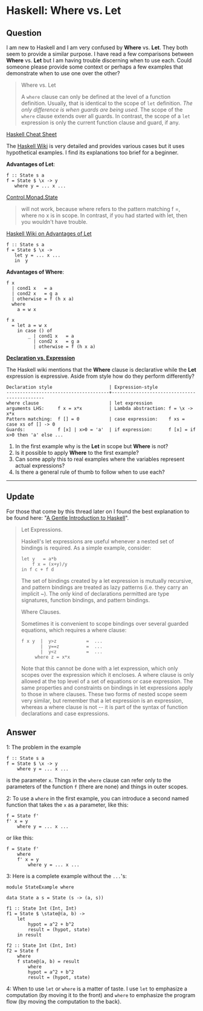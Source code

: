 
# Haskell: Where vs. Let

## Question
        
I am new to Haskell and I am very confused by **Where** vs. **Let**. They both seem to provide a similar purpose. I have read a few comparisons between **Where** vs. **Let** but I am having trouble discerning when to use each. Could someone please provide some context or perhaps a few examples that demonstrate when to use one over the other?

> Where vs. Let
> 
> A `where` clause can only be defined at the level of a function definition. Usually, that is identical to the scope of `let` definition. _The only difference is when guards are being used_. The scope of the `where` clause extends over all guards. In contrast, the scope of a `let` expression is only the current function clause and guard, if any.

[Haskell Cheat Sheet](http://cheatsheet.codeslower.com/CheatSheet.pdf)

The [Haskell Wiki](http://www.haskell.org/haskellwiki/Let_vs._Where) is very detailed and provides various cases but it uses hypothetical examples. I find its explanations too brief for a beginner.

**Advantages of Let**:

    f :: State s a
    f = State $ \x -> y
       where y = ... x ...
    

[Control.Monad.State](http://www.haskell.org/haskellwiki/State_Monad)

> will not work, because where refers to the pattern matching f =, where no x is in scope. In contrast, if you had started with let, then you wouldn't have trouble.

[Haskell Wiki on Advantages of Let](http://www.haskell.org/haskellwiki/Let_vs._Where#Advantages_of_let)

    f :: State s a
    f = State $ \x ->
       let y = ... x ...
       in  y
    

**Advantages of Where**:

    f x
      | cond1 x   = a
      | cond2 x   = g a
      | otherwise = f (h x a)
      where
        a = w x
    
    f x
      = let a = w x
        in case () of
            _ | cond1 x   = a
              | cond2 x   = g a
              | otherwise = f (h x a)
    

[**Declaration vs. Expression**](http://www.haskell.org/haskellwiki/Declaration_vs._expression_style)

The Haskell wiki mentions that the **Where** clause is declarative while the **Let** expression is expressive. Aside from style how do they perform differently?

    Declaration style                     | Expression-style
    --------------------------------------+---------------------------------------------
    where clause                          | let expression
    arguments LHS:     f x = x*x          | Lambda abstraction: f = \x -> x*x
    Pattern matching:  f [] = 0           | case expression:    f xs = case xs of [] -> 0
    Guards:            f [x] | x>0 = 'a'  | if expression:      f [x] = if x>0 then 'a' else ...
    

1.  In the first example why is the **Let** in scope but **Where** is not?
2.  Is it possible to apply **Where** to the first example?
3.  Can some apply this to real examples where the variables represent actual expressions?
4.  Is there a general rule of thumb to follow when to use each?

* * *

Update
------

For those that come by this thread later on I found the best explanation to be found here: "[A Gentle Introduction to Haskell](http://www.cse.iitb.ac.in/~as/fpcourse/haskell98_tutorial/patterns.html)".

> Let Expressions.
> 
> Haskell's let expressions are useful whenever a nested set of bindings is required. As a simple example, consider:
> 
>     let y   = a*b
>         f x = (x+y)/y
>     in f c + f d
>     
> 
> The set of bindings created by a let expression is mutually recursive, and pattern bindings are treated as lazy patterns (i.e. they carry an implicit ~). The only kind of declarations permitted are type signatures, function bindings, and pattern bindings.
> 
> Where Clauses.
> 
> Sometimes it is convenient to scope bindings over several guarded equations, which requires a where clause:
> 
>     f x y  |  y>z           =  ...
>            |  y==z          =  ...
>            |  y<z           =  ...
>          where z = x*x
>     
> 
> Note that this cannot be done with a let expression, which only scopes over the expression which it encloses. A where clause is only allowed at the top level of a set of equations or case expression. The same properties and constraints on bindings in let expressions apply to those in where clauses. These two forms of nested scope seem very similar, but remember that a let expression is an expression, whereas a where clause is not -- it is part of the syntax of function declarations and case expressions.

## Answer
        
1: The problem in the example

    f :: State s a
    f = State $ \x -> y
        where y = ... x ...
    

is the parameter `x`. Things in the `where` clause can refer only to the parameters of the function `f` (there are none) and things in outer scopes.

2: To use a `where` in the first example, you can introduce a second named function that takes the `x` as a parameter, like this:

    f = State f'
    f' x = y
        where y = ... x ...
    

or like this:

    f = State f'
        where
        f' x = y
            where y = ... x ...
    

3: Here is a complete example without the `...`'s:

    module StateExample where
    
    data State a s = State (s -> (a, s))
    
    f1 :: State Int (Int, Int)
    f1 = State $ \state@(a, b) ->
        let
            hypot = a^2 + b^2
            result = (hypot, state)
        in result
    
    f2 :: State Int (Int, Int)
    f2 = State f
        where
        f state@(a, b) = result
            where
            hypot = a^2 + b^2
            result = (hypot, state)
    

4: When to use `let` or `where` is a matter of taste. I use `let` to emphasize a computation (by moving it to the front) and `where` to emphasize the program flow (by moving the computation to the back).
